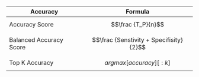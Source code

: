|Accuracy|Formula
|---|---|
|Accuracy Score|$$\frac {T_P}{n}$$
|Balanced Accuracy Score|$$\frac {Senstivity + Specifisity}{2}$$
|Top K Accuracy|$$argmax[accuracy][:k]$$

